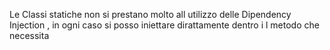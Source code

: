 


Le Classi statiche non si prestano molto all utilizzo delle Dipendency Injection , in ogni caso si posso iniettare dirattamente dentro i l metodo che necessita

